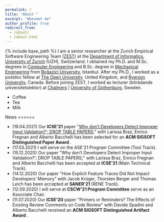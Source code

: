 ```yaml
---
permalink: /
title: "About "
excerpt: "Aboumet me"
author_profile: true
redirect_from: 
  - /about/
  - /about.html
---
```

{% include base_path %}
I am a senior researcher at the Zurich Empirical Software Engineering Team (<a href="https://www.ifi.uzh.ch/en/zest/team.html">ZEST</a>) at the <a href="https://www.ifi.uzh.ch/en.html">Department of Informatics</a>, <a href="https://www.uzh.ch/en.html">University of Zurich</a> (UZH), Switzerland. I obtained my Ph.D. and M.Sc. degrees in <a href="https://www.cmpe.boun.edu.tr/">Computer Engineering</a> and B.Sc. degree in <a href="http://www.me.boun.edu.tr/">Mechanical Engineering</a> from  <a href="http://www.boun.edu.tr/en_US">Bo&#287;azi&ccedil;i University</a>, Istanbul. After my Ph.D., I worked as a postdoc fellow at <a href="http://www.open.ac.uk/">The Open University</a>, United Kingdom, and <a href="https://www.ryerson.ca/">Ryerson University</a>, Canada. Before joining ZEST, I worked as lecturer (bitr&auml;dande universitetslektor) at <a href="https://www.chalmers.se/en/Pages/default.aspx">Chalmers</a> &#124; <a href="https://www.gu.se/en">University of Gothenburg</a>, Sweden.



<ul>
  <li>Coffee</li>
  <li>Tea</li>
  <li>Milk</li>
</ul>
News
======
<ul>
<li>(19.04.2021) Our <b>ICSE'21</b> paper "<a href="https://arxiv.org/abs/2102.06251">Why don’t Developers Detect Improper Input Validation?‘; DROP TABLE PAPERS;</a>" with Larissa Braz, Enrico Fregnan and Alberto Bacchelli has been selected for an <b> ACM SIGSOFT Distinguished Paper Award </b>.</li>
  
<li>(17.03.2021) I will serve on the ASE'21 Program Committee (Tool Track).</li>

<li>(15.12.2020) Our paper "Why don’t Developers Detect Improper Input Validation?‘; DROP TABLE PAPERS;" with Larissa Braz, Enrico Fregnan and Alberto Bacchelli has been accepted at <b> ICSE'21 </b> (Main Technical Track).</li>

<li>(14.12.2020) Our paper "How Explicit Feature Traces Did Not Impact Developers’ Memory" with Jacob Kr&uuml;ger, Thorsten Berger and Thomas Leich has been accepted at <b> SANER'21 </b> (RENE Track).</li>

<li> (12.09.2020) I will serve at <b>CSCW'21 Program Committee</b> serve as an Associate Chair.</li>

<li>(11.07.2020) Our <b>ICSE'20</b> paper "Primers or Reminders? The Effects of Existing Review Comments on Code Review" with Davide Spadini and Alberto Bacchelli received an <b> ACM SIGSOFT Distinguished Artifact Award </b> .</li>

</ul>

